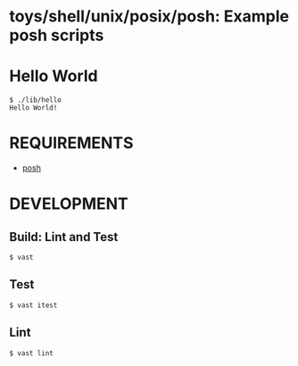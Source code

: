 # toys/shell/unix/posix/posh: Example posh scripts

# Hello World

```console
$ ./lib/hello
Hello World!
```

# REQUIREMENTS

* [posh](http://manpages.ubuntu.com/manpages/zesty/man1/posh.1.html)

# DEVELOPMENT

## Build: Lint and Test

```console
$ vast
```

## Test

```console
$ vast itest
```

## Lint

```console
$ vast lint
```
